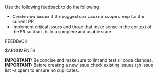 Use the following feedback to do the following:

- Create new issues if the suggestions cause a scope creep for the current PR
- Implement critical issues and those that make sense in the context of the PR so that it is in a complete and usable state

FEEDBACK:

$ARGUMENTS

**IMPORTANT:** Be concise and make sure to lint and test all code changes.
**IMPORTANT:** Before creating a new issue check existing issues (gh issue list -s open) to ensure no duplicates.